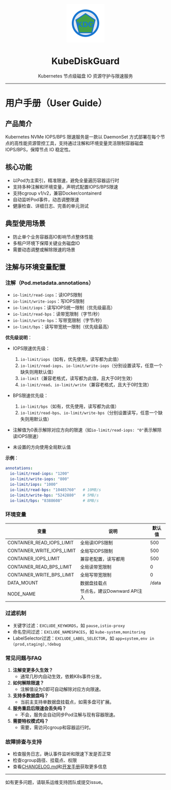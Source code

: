 <p align="center">
  <img src="./logo.svg" width="120" alt="KubeDiskGuard Logo"/>
</p>

<h1 align="center">KubeDiskGuard</h1>
<p align="center">Kubernetes 节点级磁盘 IO 资源守护与限速服务</p> 

---

# 用户手册（User Guide）

## 产品简介
Kubernetes NVMe IOPS/BPS 限速服务是一款以 DaemonSet 方式部署在每个节点的高性能资源管控工具，支持通过注解和环境变量灵活限制容器磁盘 IOPS/BPS，保障节点 IO 稳定性。

## 核心功能
- 以Pod为主索引，精准限速，避免全量遍历容器运行时
- 支持多种注解和环境变量，声明式配置IOPS/BPS限速
- 支持cgroup v1/v2，兼容Docker/containerd
- 自动监听Pod事件，动态调整限速
- 健康检查、详细日志、完善的单元测试

## 典型使用场景
- 防止单个业务容器高IO影响节点整体性能
- 多租户环境下保障关键业务磁盘IO
- 需要动态调整或解除限速的场景

## 注解与环境变量配置
### 注解（Pod.metadata.annotations）
- `io-limit/read-iops`：读IOPS限制
- `io-limit/write-iops`：写IOPS限制
- `io-limit/iops`：读写IOPS统一限制（优先级最高）
- `io-limit/read-bps`：读带宽限制（字节/秒）
- `io-limit/write-bps`：写带宽限制（字节/秒）
- `io-limit/bps`：读写带宽统一限制（优先级最高）

**优先级说明**：
- IOPS限速优先级：
  1. `io-limit/iops`（如有，优先使用，读写都为此值）
  2. `io-limit/read-iops`、`io-limit/write-iops`（分别设置读写，任意一个缺失则用默认值）
  3. `io-limit`（兼容老格式，读写都为此值，且大于0时生效）
  4. `io-limit/read`、`io-limit/write`（兼容老格式，且大于0时生效）
- BPS限速优先级：
  1. `io-limit/bps`（如有，优先使用，读写都为此值）
  2. `io-limit/read-bps`、`io-limit/write-bps`（分别设置读写，任意一个缺失则用默认值）

- 注解值为0表示解除对应方向的限速（如`io-limit/read-iops: "0"`表示解除读IOPS限速）
- 未设置的方向使用全局默认值

**示例**：
```yaml
annotations:
  io-limit/read-iops: "1200"
  io-limit/write-iops: "800"
  io-limit/iops: "1000"
  io-limit/read-bps: "10485760"   # 10MB/s
  io-limit/write-bps: "5242880"   # 5MB/s
  io-limit/bps: "8388608"         # 8MB/s
```

### 环境变量
| 变量 | 说明 | 默认值 |
|------|------|--------|
| CONTAINER_READ_IOPS_LIMIT | 全局读IOPS限制 | 500 |
| CONTAINER_WRITE_IOPS_LIMIT | 全局写IOPS限制 | 500 |
| CONTAINER_IOPS_LIMIT | 兼容老配置，读写都用 | 500 |
| CONTAINER_READ_BPS_LIMIT | 全局读带宽限制 | 0 |
| CONTAINER_WRITE_BPS_LIMIT | 全局写带宽限制 | 0 |
| DATA_MOUNT | 数据盘挂载点 | /data |
| NODE_NAME | 节点名，建议Downward API注入 |  |

### 过滤机制
- 关键字过滤：`EXCLUDE_KEYWORDS`，如 `pause,istio-proxy`
- 命名空间过滤：`EXCLUDE_NAMESPACES`，如 `kube-system,monitoring`
- LabelSelector过滤：`EXCLUDE_LABEL_SELECTOR`，如 `app=system,env in (prod,staging),!debug`

### 常见问题与FAQ
1. **注解变更多久生效？**
   - 通常几秒内自动生效，依赖K8s事件分发。
2. **如何解除限速？**
   - 注解值设为0即可自动解除对应方向限速。
3. **支持多数据盘吗？**
   - 当前主支持单数据盘挂载点，如需多盘可扩展。
4. **服务重启后限速会丢失吗？**
   - 不会，服务会自动同步Pod注解与现有容器限速。
5. **需要特权模式吗？**
   - 需要，需访问cgroup和容器运行时。

### 故障排查与支持
- 检查服务日志，确认事件监听和限速下发是否正常
- 检查cgroup路径、挂载点、权限
- 查看[CHANGELOG.md](./CHANGELOG.md)和[开发手册](./DEV_GUIDE.md)获取更多信息

---
如有更多问题，请联系运维支持团队或提交issue。 